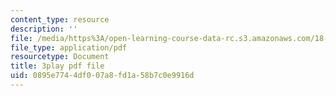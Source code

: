 ```yaml
---
content_type: resource
description: ''
file: /media/https%3A/open-learning-course-data-rc.s3.amazonaws.com/18-02sc-multivariable-calculus-fall-2010/0895e7744df007a8fd1a58b7c0e9916d_jUrPIbJWpOA.pdf
file_type: application/pdf
resourcetype: Document
title: 3play pdf file
uid: 0895e774-4df0-07a8-fd1a-58b7c0e9916d
---
```

